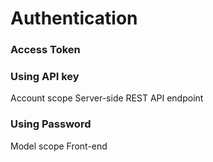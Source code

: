 # Authentication

### Access Token

### Using API key
Account scope
Server-side
REST API endpoint

### Using Password
Model scope
Front-end

